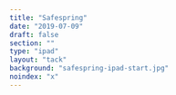 ```yaml
---
title: "Safespring"
date: "2019-07-09"
draft: false
section: ""
type: "ipad"
layout: "tack"
background: "safespring-ipad-start.jpg"
noindex: "x"
---
```

